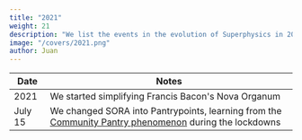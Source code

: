 ```yaml
---
title: "2021"
weight: 21
description: "We list the events in the evolution of Superphysics in 2021"
image: "/covers/2021.png"
author: Juan
---
```



Date | Notes
--- | ---
2021 | We started simplifying Francis Bacon's Nova Organum
July 15 | We changed SORA into Pantrypoints, learning from the [Community Pantry phenomenon](https://mb.com.ph/2021/05/06/who-is-patricia-non-the-woman-who-sparked-kindness-through-the-maginhawa-community-pantry/) during the lockdowns 



